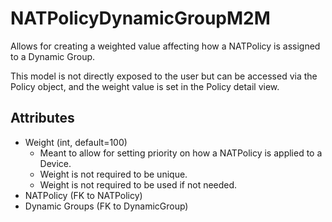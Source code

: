 # NATPolicyDynamicGroupM2M

Allows for creating a weighted value affecting how a NATPolicy is assigned to a Dynamic Group.

This model is not directly exposed to the user but can be accessed via the Policy object, and the weight value is set in the Policy detail view.

## Attributes

* Weight (int, default=100)
    * Meant to allow for setting priority on how a NATPolicy is applied to a Device.
    * Weight is not required to be unique.
    * Weight is not required to be used if not needed.
* NATPolicy (FK to NATPolicy)
* Dynamic Groups (FK to DynamicGroup)
